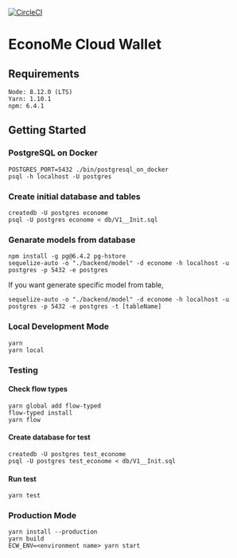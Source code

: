 [![CircleCI](https://circleci.com/gh/Ineeza/EconoMeCloudWallet.png?style=shield&circle-token=9015a64658bf6efb3602cddbf2eae547456731c3)](https://circleci.com/gh/Ineeza/EconoMeCloudWallet)

# EconoMe Cloud Wallet

## Requirements
```
Node: 8.12.0 (LTS)
Yarn: 1.10.1
npm: 6.4.1
```

## Getting Started
### PostgreSQL on Docker
```
POSTGRES_PORT=5432 ./bin/postgresql_on_docker
psql -h localhost -U postgres
```

### Create initial database and tables
```
createdb -U postgres econome
psql -U postgres econome < db/V1__Init.sql
```

### Genarate models from database
```
npm install -g pg@6.4.2 pg-hstore
sequelize-auto -o "./backend/model" -d econome -h localhost -u postgres -p 5432 -e postgres
```
If you want generate specific model from table,
```
sequelize-auto -o "./backend/model" -d econome -h localhost -u postgres -p 5432 -e postgres -t [tableName]
```

### Local Development Mode
```
yarn
yarn local
```

### Testing

#### Check flow types
```
yarn global add flow-typed
flow-typed install
yarn flow
```

#### Create database for test
```
createdb -U postgres test_econome
psql -U postgres test_econome < db/V1__Init.sql
```

#### Run test
```
yarn test
```

### Production Mode
```
yarn install --production
yarn build
ECW_ENV=<environment name> yarn start
```

